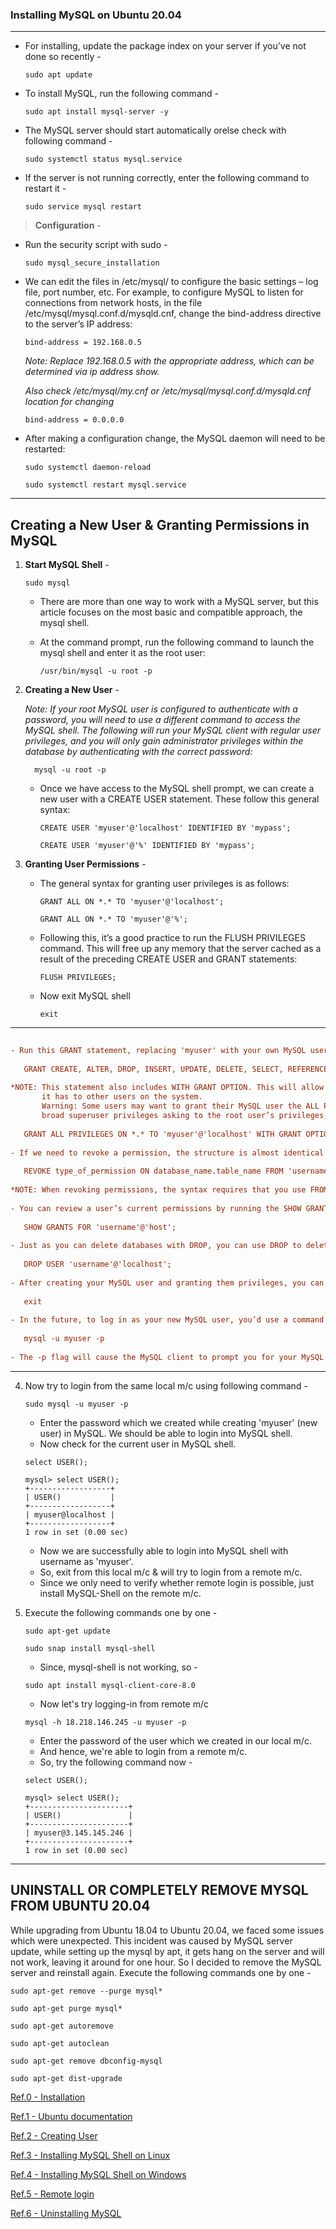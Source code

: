 ### Installing MySQL on Ubuntu 20.04
------------------------------------

   - For installing, update the package index on your server if you’ve not done so recently -
   
         sudo apt update
 
   - To install MySQL, run the following command - 
        
         sudo apt install mysql-server -y

   - The MySQL server should start automatically orelse check with following command -

         sudo systemctl status mysql.service

   - If the server is not running correctly, enter the following command to restart it -
        
         sudo service mysql restart


> **Configuration** -

   - Run the security script with sudo -

         sudo mysql_secure_installation
        
   - We can edit the files in /etc/mysql/ to configure the basic settings – log file, port number, etc. For example, to configure MySQL to listen for connections            from network hosts, in the file /etc/mysql/mysql.conf.d/mysqld.cnf, change the bind-address directive to the server’s IP address:

         bind-address = 192.168.0.5

     *Note: Replace 192.168.0.5 with the appropriate address, which can be determined via ip address show.*
     
     _Also check /etc/mysql/my.cnf or /etc/mysql/mysql.conf.d/mysqld.cnf location for changing_

         bind-address = 0.0.0.0

   - After making a configuration change, the MySQL daemon will need to be restarted:
   
         sudo systemctl daemon-reload

         sudo systemctl restart mysql.service
--- 

Creating a New User & Granting Permissions in MySQL
---------------------------------------------------

1. **Start MySQL Shell** -
      
      ```
      sudo mysql
      ```
    
    - There are more than one way to work with a MySQL server, but this article focuses on the most basic and compatible approach, the mysql shell.
    - At the command prompt, run the following command to launch the mysql shell and enter it as the root user:
      
      ```
      /usr/bin/mysql -u root -p
      ```

2. **Creating a New User** -

    *Note: If your root MySQL user is configured to authenticate with a password, you will need to use a different command to access the MySQL shell. The following will  run your MySQL client with regular user privileges, and you will only gain administrator privileges within the database by authenticating with the correct password:*

         mysql -u root -p
 
    - Once we have access to the MySQL shell prompt, we can create a new user with a CREATE USER statement. These follow this general syntax:
        
        ```
        CREATE USER 'myuser'@'localhost' IDENTIFIED BY 'mypass';
        ```
        
        ```
        CREATE USER 'myuser'@'%' IDENTIFIED BY 'mypass';
        ```
 
 3. **Granting User Permissions** -
 
    - The general syntax for granting user privileges is as follows:
        
        ```
        GRANT ALL ON *.* TO 'myuser'@'localhost';
        ```
        
        ```
        GRANT ALL ON *.* TO 'myuser'@'%';
        ```
    
    - Following this, it’s a good practice to run the FLUSH PRIVILEGES command. This will free up any memory that the server cached as a result of the preceding CREATE       USER and GRANT statements:
        
        ```
        FLUSH PRIVILEGES;
        ```
    
    - Now exit MySQL shell
      
      ```
      exit
      ```    
---      
```ini
 
- Run this GRANT statement, replacing 'myuser' with your own MySQL user’s name, to grant these privileges to your user:
        
   GRANT CREATE, ALTER, DROP, INSERT, UPDATE, DELETE, SELECT, REFERENCES, RELOAD on *.* TO 'sammy'@'localhost' WITH GRANT OPTION;
        
*NOTE: This statement also includes WITH GRANT OPTION. This will allow your MySQL user to grant any permissions that 
       it has to other users on the system.
       Warning: Some users may want to grant their MySQL user the ALL PRIVILEGES privilege, which will provide them with 
       broad superuser privileges asking to the root user’s privileges, like so:*
        
   GRANT ALL PRIVILEGES ON *.* TO 'myuser'@'localhost' WITH GRANT OPTION;
        
- If we need to revoke a permission, the structure is almost identical to granting it -
      
   REVOKE type_of_permission ON database_name.table_name FROM 'username'@'host';
      
*NOTE: When revoking permissions, the syntax requires that you use FROM,instead of TO which you used when granting the permissions.
  
- You can review a user’s current permissions by running the SHOW GRANTS command -
      
   SHOW GRANTS FOR 'username'@'host';
      
- Just as you can delete databases with DROP, you can use DROP to delete a user -
        
   DROP USER 'username'@'localhost';
        
- After creating your MySQL user and granting them privileges, you can exit the MySQL client -
        
   exit
        
- In the future, to log in as your new MySQL user, you’d use a command like the following - 
        
   mysql -u myuser -p
        
- The -p flag will cause the MySQL client to prompt you for your MySQL user’s password in order to authenticate.

```
---
        

4. Now try to login from the same local m/c using following command -  
      ```
      sudo mysql -u myuser -p
      ```
   - Enter the password which we created while creating 'myuser' (new user) in MySQL. We should be able to login into MySQL shell.
   - Now check for the current user in MySQL shell. 
    ``` 
    select USER();
    ```
    ```
    mysql> select USER();
    +------------------+
    | USER()           |
    +------------------+
    | myuser@localhost |
    +------------------+
    1 row in set (0.00 sec)
    ```

   - Now we are successfully able to login into MySQL shell with username as 'myuser'.
   - So, exit from this local m/c & will try to login from a remote m/c. 
   - Since we only need to verify whether remote login is possible, just install MySQL-Shell on the remote m/c.
5. Execute the following commands one by one -
   ```
   sudo apt-get update
   ```
   ``` 
   sudo snap install mysql-shell
   ```
   
   - Since, mysql-shell is not working, so -
   ```
   sudo apt install mysql-client-core-8.0
   ```
   
   - Now let's try logging-in from remote m/c
   ```
   mysql -h 18.218.146.245 -u myuser -p
   ```
   - Enter the password of the user which we created in our local m/c.
   - And hence, we're able to login from a remote m/c.
   - So, try the following command now -
   ```
   select USER();
   ```
   ```
   mysql> select USER();
   +----------------------+
   | USER()               |
   +----------------------+
   | myuser@3.145.145.246 |
   +----------------------+
   1 row in set (0.00 sec)
   ```
   
---
UNINSTALL OR COMPLETELY REMOVE MYSQL FROM UBUNTU 20.04
------------------------------------------------------

While upgrading from Ubuntu 18.04 to Ubuntu 20.04, we faced some issues which were unexpected.
This incident was caused by MySQL server update, while setting up the mysql by apt, it gets hang on the server and will not work, leaving it around for one hour.
So I decided to remove the MySQL server and reinstall again. Execute the following commands one by one -
   ```
   sudo apt-get remove --purge mysql*
   ```
   ```
   sudo apt-get purge mysql*
   ```
   ```
   sudo apt-get autoremove
   ```
   ```
   sudo apt-get autoclean
   ```
   ```
   sudo apt-get remove dbconfig-mysql
   ```
   ```
   sudo apt-get dist-upgrade
   ```

[Ref.0 - Installation](https://www.digitalocean.com/community/tutorials/how-to-install-mysql-on-ubuntu-20-04)

[Ref.1 - Ubuntu documentation](https://ubuntu.com/server/docs/databases-mysql)

[Ref.2 - Creating User](https://www.digitalocean.com/community/tutorials/how-to-create-a-new-user-and-grant-permissions-in-mysql)

[Ref.3 - Installing MySQL Shell on Linux](https://dev.mysql.com/doc/mysql-shell/8.0/en/mysql-shell-install-linux-quick.html)

[Ref.4 - Installing MySQL Shell on Windows](https://dev.mysql.com/doc/mysql-shell/8.0/en/mysql-shell-install-windows-quick.html)

[Ref.5 - Remote login](https://stackoverflow.com/questions/16287559/mysql-adding-user-for-remote-access)

[Ref.6 - Uninstalling MySQL](https://linuxscriptshub.com/uninstall-completely-remove-mysql-ubuntu-16-04/)

